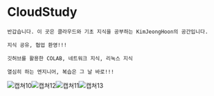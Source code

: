 # CloudStudy

```반갑습니다. 이 곳은 클라우드와 기초 지식을 공부하는 KimJeongHoon의 공간입니다.```

```지식 공유, 협업 환영!!!```

```깃허브를 활용한 COLAB, 네트워크 지식, 리눅스 지식```

```열심히 하는 엔지니어, 복습은 그 날 바로!!!```


![캡쳐10](https://img.shields.io/badge/Virtualbox-183A61?style=flat&logo=virtualbox&logoColor=white)![캡쳐12](https://img.shields.io/badge/Linux-FCC624?style=flat&logo=Linux&logoColor=white)![캡쳐11](https://img.shields.io/badge/Ubuntu-E95420?style=flat&logo=ubuntu&logoColor=white)![캡쳐13](https://img.shields.io/badge/Cisco-1BA0D7?style=flat&logo=Cisco&logoColor=white)